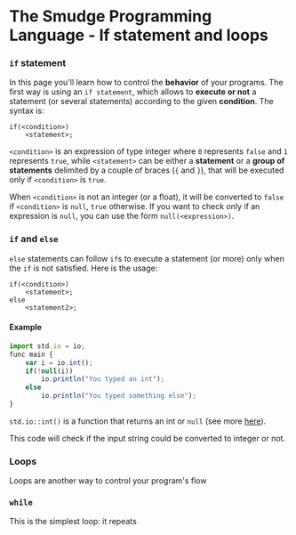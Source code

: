 # The Smudge Programming Language - If statement and loops

### `if` statement
In this page you'll learn how to control the **behavior** of your programs.
The first way is using an `if statement`, which allows to **execute or not**
a statement (or several statements) according to the given **condition**.
The syntax is:

```
if(<condition>)
    <statement>;
```

`<condition>` is an expression of type integer where `0` represents `false` and `1` represents `true`, while `<statement>` can be either a **statement** or a **group of statements** delimited
by a couple of braces (`{` and `}`), that will be executed only if `<condition>` is `true`.

When `<condition>` is not an integer (or a float), it will be converted to `false`
if `<condition>` is `null`, `true` otherwise. If you want to check only if an expression
is `null`, you can use the form `null(<expression>)`.

### `if` and `else`
`else` statements can follow `if`s to execute a statement (or more) only when
the `if` is not satisfied.
Here is the usage:

```
if(<condition>)
    <statement>;
else
    <statement2>;
```

#### Example
```js
import std.io = io;
func main {
    var i = io.int();
    if(!null(i))
        io.println("You typed an int");
    else
        io.println("You typed something else");
}
```
`std.io::int()` is a function that returns an int or `null` (see more [here](../ssl/stdio.md#function-int)).

This code will check if the input string could be converted to integer or not.

### Loops
Loops are another way to control your program's flow

### `while`
This is the simplest loop: it repeats  
